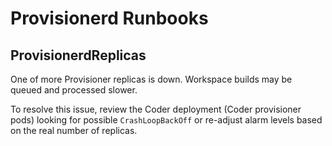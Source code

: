 # Provisionerd Runbooks

## ProvisionerdReplicas

One of more Provisioner replicas is down. Workspace builds may be queued and processed slower.

To resolve this issue, review the Coder deployment (Coder provisioner pods) looking for possible `CrashLoopBackOff`
or re-adjust alarm levels based on the real number of replicas.

